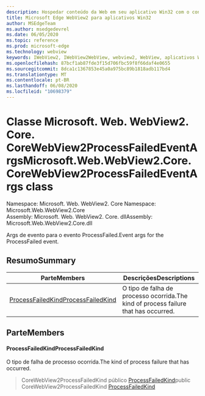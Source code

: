 ```yaml
---
description: Hospedar conteúdo da Web em seu aplicativo Win32 com o controle WebView2 do Microsoft Edge
title: Microsoft Edge WebView2 para aplicativos Win32
author: MSEdgeTeam
ms.author: msedgedevrel
ms.date: 06/05/2020
ms.topic: reference
ms.prod: microsoft-edge
ms.technology: webview
keywords: IWebView2, IWebView2WebView, webview2, WebView, aplicativos Win32, Win32, Edge, ICoreWebView2, ICoreWebView2Controller, controle do navegador, HTML Edge
ms.openlocfilehash: 87bcf1ab87fde3f15d706fbc59f8f66daf4e0655
ms.sourcegitcommit: 8dca1c1367853e45a0a975bc89b1818adb117bd4
ms.translationtype: MT
ms.contentlocale: pt-BR
ms.lasthandoff: 06/08/2020
ms.locfileid: "10698379"
---
```

# <span data-ttu-id="d5aa1-104">Classe Microsoft. Web. WebView2. Core. CoreWebView2ProcessFailedEventArgs</span><span class="sxs-lookup"><span data-stu-id="d5aa1-104">Microsoft.Web.WebView2.Core.CoreWebView2ProcessFailedEventArgs class</span></span> 

<span data-ttu-id="d5aa1-105">Namespace: Microsoft. Web. WebView2. Core </span><span class="sxs-lookup"><span data-stu-id="d5aa1-105">Namespace: Microsoft.Web.WebView2.Core</span></span>\
<span data-ttu-id="d5aa1-106">Assembly: Microsoft. Web. WebView2. Core. dll</span><span class="sxs-lookup"><span data-stu-id="d5aa1-106">Assembly: Microsoft.Web.WebView2.Core.dll</span></span>

<span data-ttu-id="d5aa1-107">Args de evento para o evento ProcessFailed.</span><span class="sxs-lookup"><span data-stu-id="d5aa1-107">Event args for the ProcessFailed event.</span></span>

## <span data-ttu-id="d5aa1-108">Resumo</span><span class="sxs-lookup"><span data-stu-id="d5aa1-108">Summary</span></span>

 <span data-ttu-id="d5aa1-109">Parte</span><span class="sxs-lookup"><span data-stu-id="d5aa1-109">Members</span></span>                        | <span data-ttu-id="d5aa1-110">Descrições</span><span class="sxs-lookup"><span data-stu-id="d5aa1-110">Descriptions</span></span>
--------------------------------|---------------------------------------------
[<span data-ttu-id="d5aa1-111">ProcessFailedKind</span><span class="sxs-lookup"><span data-stu-id="d5aa1-111">ProcessFailedKind</span></span>](#processfailedkind) | <span data-ttu-id="d5aa1-112">O tipo de falha de processo ocorrida.</span><span class="sxs-lookup"><span data-stu-id="d5aa1-112">The kind of process failure that has occurred.</span></span>

## <span data-ttu-id="d5aa1-113">Parte</span><span class="sxs-lookup"><span data-stu-id="d5aa1-113">Members</span></span>

#### <span data-ttu-id="d5aa1-114">ProcessFailedKind</span><span class="sxs-lookup"><span data-stu-id="d5aa1-114">ProcessFailedKind</span></span> 

<span data-ttu-id="d5aa1-115">O tipo de falha de processo ocorrida.</span><span class="sxs-lookup"><span data-stu-id="d5aa1-115">The kind of process failure that has occurred.</span></span>

> <span data-ttu-id="d5aa1-116">CoreWebView2ProcessFailedKind público [ProcessFailedKind](#processfailedkind)</span><span class="sxs-lookup"><span data-stu-id="d5aa1-116">public CoreWebView2ProcessFailedKind [ProcessFailedKind](#processfailedkind)</span></span>

